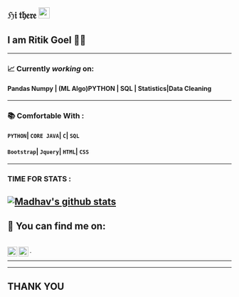 ## ℌ𝔦 𝔱𝔥𝔢𝔯𝔢   <img src="https://media.giphy.com/media/hvRJCLFzcasrR4ia7z/giphy.gif" width="25px">
## I am  Ritik Goel 👨‍💻
---
###  📈 Currently _working_ on:
#### __Pandas Numpy | (ML Algo)PYTHON | SQL | Statistics|Data Cleaning__
---
### 📚	Comfortable With  :
#### ```PYTHON```| ```CORE JAVA```| ```C```| ```SQL```
#### ```Bootstrap```| ```Jquery```| ```HTML```| ```CSS```
---
### TIME FOR STATS :
[![Madhav's github stats](https://github-readme-stats.vercel.app/api?username=ritikgoel111show_icons=true&theme=dark)](https://sourcerer.io/madhav2108)
---
##  📝 You can find me on:
<br>

<a href="www.instagram.com/_ritikgoel_/">
  <img align="left" alt="Sparsh's Instagram" width="22px" src="https://cdn.jsdelivr.net/npm/simple-icons@v3/icons/instagram.svg" />
</a>
<a href="https://www.linkedin.com/in/ritik-goel-158473189/">
  <img align="left" alt="Sparsh's LinkdeIN" width="22px" src="https://cdn.jsdelivr.net/npm/simple-icons@v3/icons/linkedin.svg" />
 </a>
.
 
---


---
## __THANK  YOU__  

